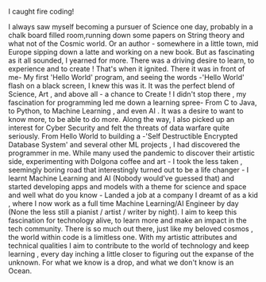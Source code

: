 I caught fire coding!

I always saw myself becoming a pursuer of Science one day, probably in a chalk board filled room,running down some papers on String theory and what not of the Cosmic world. Or an author - somewhere in a little town, mid Europe sipping down a latte and working on a new book. But as fascinating as it all sounded, I yearned for more. There was a driving desire to learn, to experience and to create !
That's when it ignited. There it was in front of me- My first 'Hello World' program, and seeing the words -'Hello World' flash on a black screen, I knew this was it. It was the perfect blend of Science, Art , and above all - a chance to Create !
I didn't stop there , my fascination for programming led me down a learning spree- From C to Java, to Python, to Machine Learning , and even AI . It was a desire to want to know more, to be able to do more. Along the way, I also picked up an interest for Cyber Security and felt the threats of data warfare quite seriously. From Hello World to building a -'Self Destructible Encrypted Database System' and several other ML projects , I had discovered the programmer in me. While many used the pandemic to discover their artistic side, experimenting with Dolgona coffee and art - I took the less taken , seemingly boring road that interestingly turned out to be a life changer - I learnt Machine Learning and AI (Nobody would’ve guessed that) and started developing apps and models with a theme for science and space and well what do you know - Landed a job at a company I dreamt of as a kid , where I now work as a full time Machine Learning/AI Engineer by day (None the less still a pianist / artist / writer by night).
I aim to keep this fascination for technology alive, to learn more and make an impact in the tech community. There is so much out there, just like my beloved cosmos , the world within code is a limitless one. With my artistic attributes and technical qualities I aim to contribute to the world of technology and keep learning , every day inching a little closer to figuring out the expanse of the unknown. For what we know is a drop, and what we don't know is an Ocean.


